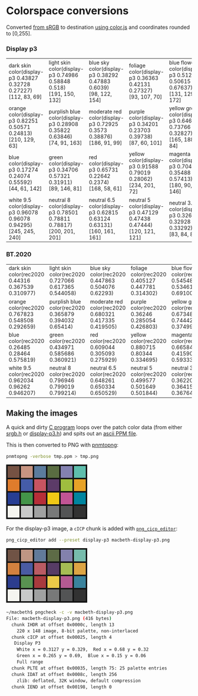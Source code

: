 # Colorspace conversions

Converted [from sRGB](../README.md) to destination [using color.js](https://colorjs.io/apps/convert/?color=rgb(199%20148%20129)&precision=5) and coordinates rounded to [0,255].

### Display p3

<table>
<tr>
<td>dark skin<br>color(display-p3 0.43827 0.32728 0.27227)<br>[112, 83, 69]</td>
<td>light skin<br>color(display-p3 0.74986 0.58848 0.518)<br>[191, 150, 132]</td>
<td>blue sky<br>color(display-p3 0.38292 0.47883 0.6039)<br>[98, 122, 154]</td>
<td>foliage<br>color(display-p3 0.36363 0.42131 0.27327)<br>[93, 107, 70]</td>
<td>blue flower</br>color(display-p3 0.51234 0.50615 0.67637)<br>[131, 129, 172]</td>
<td>bluish green<br>color(display-p3 0.46549 0.73637 0.67618)<br>[119, 188, 172]</td>
</tr>
<tr>
<td>orange<br>color(display-p3 0.82251 0.50571 0.24813)<br>[210, 129, 63]</td>
<td>purplish blue<br>color(display-p3 0.28908 0.35822 0.63846)<br>[74, 91, 163]</td>
<td>moderate red<br>color(display-p3 0.72925 0.3573 0.38876)<br>[186, 91, 99]</td>
<td>purple<br>color(display-p3 0.34201 0.23703 0.39738)<br>[87, 60, 101]</td>
<td>yellow green</br>color(display-p3 0.64646 0.73766 0.32827)<br>[165, 188, 84]</td>
<td>orange yellow<br>color(display-p3 0.86577 0.64673 0.26777)<br>[221, 165, 68]</td>
</tr>
<tr>
<td>blue<br>color(display-p3 0.17274 0.24074 0.55592)<br>[44, 61, 142]</td>
<td>green<br>color(display-p3 0.34706 0.57321 0.31911)<br>[89, 146, 81]</td>
<td>red<br>color(display-p3 0.65731 0.22642 0.2374)<br>[168, 58, 61]</td>
<td>yellow<br>color(display-p3 0.91588 0.79019 0.28062)<br>[234, 201, 72]</td>
<td>magenta</br>color(display-p3 0.70444 0.35488 0.57413)<br>[180, 90, 146]</td>
<td>desat_cyan<br>color(display-p3 0.22558 0.51352 0.6156)<br>[58, 131, 157]</td>
</tr>
<tr>
<td>white 9.5<br>color(display-p3 0.96078 0.96078 0.94295)<br>[245, 245, 240]</td>
<td>neutral 8<br>color(display-p3 0.78501 0.78811 0.78817)<br>[200, 201, 201]</td>
<td>neutral 6.5<br>color(display-p3 0.62815 0.63124 0.63131)<br>[160, 161, 161]</td>
<td>neutral 5<br>color(display-p3 0.47129 0.47438 0.47444)<br>[120, 121, 121]</td>
<td>neutral 3.5<br>color(display-p3 0.32619 0.32928 0.33292)<br>[83, 84, 85]</td>
<td>black 2<br>color(display-p3 0.19608 0.19608 0.19608)<br>[50, 50, 50]</td>
</tr>
</table>

### BT.2020

<table>
<tr>
<td>dark skin<br>color(rec2020 0.44316 0.367539 0.310977)</td>
<td>light skin<br>color(rec2020 0.727066 0.617365 0.544058)</td>
<td>blue sky<br>color(rec2020 0.447863 0.504076 0.62293)</td>
<td>foliage<br>color(rec2020 0.405127 0.447781 0.314302)</td>
<td>blue flower</br>color(rec2020 0.54548 0.53461 0.691007)</td>
<td>bluish green<br>color(rec2020 0.568323 0.740283 0.694322)</td>
</tr>
<tr>
<td>orange<br>color(rec2020 0.767823 0.548508 0.292659)</td>
<td>purplish blue<br>color(rec2020 0.365879 0.394032 0.65414)</td>
<td>moderate red<br>color(rec2020 0.680321 0.417335 0.419505)</td>
<td>purple<br>color(rec2020 0.36246 0.285054 0.426803)</td>
<td>yellow green</br>color(rec2020 0.673482 0.744424 0.374998)</td>
<td>orange yellow<br>color(rec2020 0.820068 0.673801 0.316171)</td>
</tr>
<tr>
<td>blue<br>color(rec2020 0.26485 0.28464 0.575819)</td>
<td>green<br>color(rec2020 0.434971 0.585686 0.360921)</td>
<td>red<br>color(rec2020 0.609044 0.305093 0.275929)</td>
<td>yellow<br>color(rec2020 0.880715 0.80344 0.334695)</td>
<td>magenta</br>color(rec2020 0.665847 0.415908 0.593338)</td>
<td>desat_cyan<br>color(rec2020 0.370806 0.53179 0.634393)</td>
</tr>
<tr>
<td>white 9.5<br>color(rec2020 0.962034 0.96262 0.946207)</td>
<td>neutral 8<br>color(rec2020 0.796946 0.799019 0.799214)</td>
<td>neutral 6.5<br>color(rec2020 0.648261 0.650334 0.650529)</td>
<td>neutral 5<br>color(rec2020 0.499577 0.501649 0.501844)</td>
<td>neutral 3.5<br>color(rec2020 0.362209 0.364159 0.367643)</td>
<td>black 2<br>color(rec2020 0.237989 0.237989 0.237989)</td>
</tr>
</table>

## Making the images

A quick and dirty [C program](./macbeth.c) loops over the patch color data
(from either [srgb.h](./srgb.h) or [display-p3.h](display-p3.h))
and spits out an [ascii PPM file](https://netpbm.sourceforge.net/doc/ppm.html).

This is then converted to PNG with
[pnmtopng](https://netpbm.sourceforge.net/doc/pnmtopng.html):

```bash
pnmtopng -verbose tmp.ppm > tmp.png
```

![srgb](./img/macbeth-srgb.png)

For the display-p3 image, a `cICP` chunk is added with
[`png_cicp_editor`](https://github.com/ProgramMax/png_cicp_editor):

```bash
png_cicp_editor add --preset display-p3 macbeth-display-p3.png
```

![display p3](./img/macbeth-display-p3.png)

```bash
~/macbeth$ pngcheck -c -v macbeth-display-p3.png
File: macbeth-display-p3.png (416 bytes)
  chunk IHDR at offset 0x0000c, length 13
    220 x 148 image, 8-bit palette, non-interlaced
  chunk cICP at offset 0x00025, length 4
   Display P3
    White x = 0.3127 y = 0.329,  Red x = 0.68 y = 0.32
    Green x = 0.265 y = 0.69,  Blue x = 0.15 y = 0.06
    Full range
  chunk PLTE at offset 0x00035, length 75: 25 palette entries
  chunk IDAT at offset 0x0008c, length 256
    zlib: deflated, 32K window, default compression
  chunk IEND at offset 0x00198, length 0
  ```
